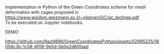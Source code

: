 Implementation in Python of the Green Coordinates scheme for mesh deformation with cages proposed in https://www.wisdom.weizmann.ac.il/~ylipman/GC/gc_techrep.pdf  
To be executed on Jupyter notebooks.

DEMO:


https://github.com/Naz9898/GreenCoordinatesPython/assets/52995225/18058c3b-1c58-4f09-9e5d-0e0e2d60faad


